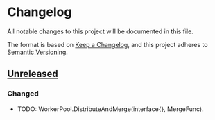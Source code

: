 # Changelog
All notable changes to this project will be documented in this file.

The format is based on [Keep a Changelog](https://keepachangelog.com/en/1.0.0/),
and this project adheres to [Semantic Versioning](https://semver.org/spec/v2.0.0.html).

## [Unreleased]
### Changed

- TODO: WorkerPool.DistributeAndMerge(interface{}, MergeFunc).

[Unreleased]: https://github.com/symfony-doge/splitex/compare/v0.1.0...v0.x
[v0.1.0]: https://github.com/symfony-doge/splitex/releases/tag/v0.1.0